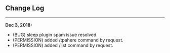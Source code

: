 ## Change Log
***
**Dec 3, 2018:**
* (BUG) sleep plugin spam issue resolved.
* (PERMISSION) added /tpahere command by request.
* (PERMISSION) added /list command by request.

